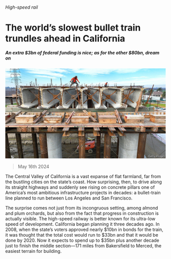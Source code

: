 ###### High-speed rail

# The world’s slowest bullet train trundles ahead in California 

##### An extra $3bn of federal funding is nice; as for the other $80bn, dream on 

![image](images/20240518_USP509.jpg) 

> May 16th 2024 

The Central Valley of California is a vast expanse of flat farmland, far from the bustling cities on the state’s coast. How surprising, then, to drive along its straight highways and suddenly see rising on concrete pillars one of America’s most ambitious infrastructure projects in decades: a bullet-train line planned to run between Los Angeles and San Francisco.

The surprise comes not just from its incongruous setting, among almond and plum orchards, but also from the fact that progress in construction is actually visible. The high-speed railway is better known for its ultra-low speed of development. California began planning it three decades ago. In 2008, when the state’s voters approved nearly $10bn in bonds for the train, it was thought that the total cost would run to $33bn and that it would be done by 2020. Now it expects to spend up to $35bn plus another decade just to finish the middle section—171 miles from Bakersfield to Merced, the easiest terrain for building.

